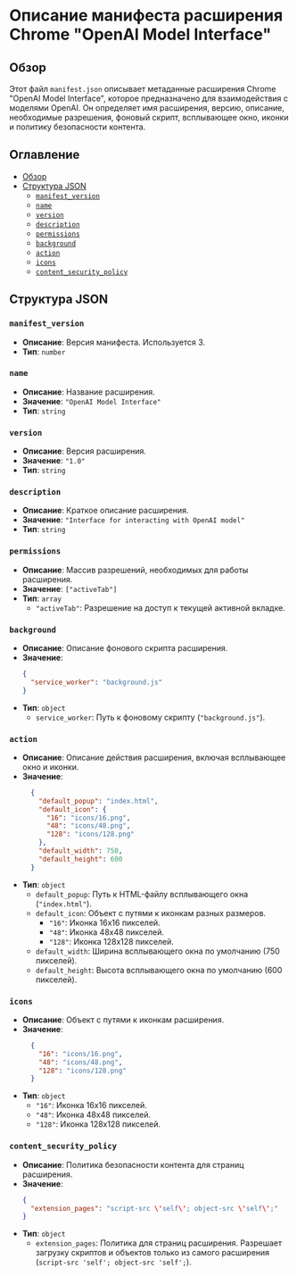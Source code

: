 # Описание манифеста расширения Chrome "OpenAI Model Interface"

## Обзор

Этот файл `manifest.json` описывает метаданные расширения Chrome "OpenAI Model Interface", которое предназначено для взаимодействия с моделями OpenAI. Он определяет имя расширения, версию, описание, необходимые разрешения, фоновый скрипт, всплывающее окно, иконки и политику безопасности контента.

## Оглавление

- [Обзор](#обзор)
- [Структура JSON](#структура-json)
    - [`manifest_version`](#manifest_version)
    - [`name`](#name)
    - [`version`](#version)
    - [`description`](#description)
    - [`permissions`](#permissions)
    - [`background`](#background)
    - [`action`](#action)
    - [`icons`](#icons)
    - [`content_security_policy`](#content_security_policy)

## Структура JSON

### `manifest_version`
- **Описание**: Версия манифеста. Используется 3.
- **Тип**: `number`

### `name`
- **Описание**: Название расширения.
- **Значение**: `"OpenAI Model Interface"`
- **Тип**: `string`

### `version`
- **Описание**: Версия расширения.
- **Значение**: `"1.0"`
- **Тип**: `string`

### `description`
- **Описание**: Краткое описание расширения.
- **Значение**: `"Interface for interacting with OpenAI model"`
- **Тип**: `string`

### `permissions`
- **Описание**: Массив разрешений, необходимых для работы расширения.
- **Значение**: `["activeTab"]`
- **Тип**: `array`
    - `"activeTab"`: Разрешение на доступ к текущей активной вкладке.

### `background`
- **Описание**: Описание фонового скрипта расширения.
- **Значение**: 
  ```json
  {
    "service_worker": "background.js"
  }
  ```
- **Тип**: `object`
    - `service_worker`: Путь к фоновому скрипту (`"background.js"`).

### `action`
- **Описание**: Описание действия расширения, включая всплывающее окно и иконки.
- **Значение**:
  ```json
    {
      "default_popup": "index.html",
      "default_icon": {
        "16": "icons/16.png",
        "48": "icons/48.png",
        "128": "icons/128.png"
      },
      "default_width": 750,
      "default_height": 600
    }
  ```
- **Тип**: `object`
    - `default_popup`: Путь к HTML-файлу всплывающего окна (`"index.html"`).
    - `default_icon`: Объект с путями к иконкам разных размеров.
        - `"16"`: Иконка 16x16 пикселей.
        - `"48"`: Иконка 48x48 пикселей.
        - `"128"`: Иконка 128x128 пикселей.
    - `default_width`: Ширина всплывающего окна по умолчанию (750 пикселей).
    - `default_height`: Высота всплывающего окна по умолчанию (600 пикселей).

### `icons`
- **Описание**: Объект с путями к иконкам расширения.
- **Значение**:
  ```json
    {
      "16": "icons/16.png",
      "48": "icons/48.png",
      "128": "icons/128.png"
    }
  ```
- **Тип**: `object`
    - `"16"`: Иконка 16x16 пикселей.
    - `"48"`: Иконка 48x48 пикселей.
    - `"128"`: Иконка 128x128 пикселей.

### `content_security_policy`
- **Описание**: Политика безопасности контента для страниц расширения.
- **Значение**:
  ```json
  {
    "extension_pages": "script-src \'self\'; object-src \'self\';"
  }
  ```
- **Тип**: `object`
    - `extension_pages`: Политика для страниц расширения. Разрешает загрузку скриптов и объектов только из самого расширения (`script-src 'self'; object-src 'self';`).
